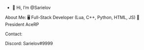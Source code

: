 - 👋 Hi, I’m @Sarielov

About Me:
🖥️ Full-Stack Developer (Lua, C++, Python, HTML, JS)
🤵‍ President AceRP


Contact: 

Discord: Sarielov#9999
